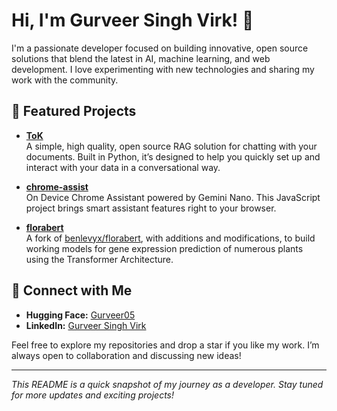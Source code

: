 # Hi, I'm Gurveer Singh Virk! 👋

I'm a passionate developer focused on building innovative, open source solutions that blend the latest in AI, machine learning, and web development. I love experimenting with new technologies and sharing my work with the community.

## 🚀 Featured Projects

- **[ToK](https://github.com/gurveervirk/ToK)**  
  A simple, high quality, open source RAG solution for chatting with your documents. Built in Python, it’s designed to help you quickly set up and interact with your data in a conversational way.

- **[chrome-assist](https://github.com/gurveervirk/chrome-assist)**  
  On Device Chrome Assistant powered by Gemini Nano. This JavaScript project brings smart assistant features right to your browser.

- **[florabert](https://github.com/gurveervirk/florabert)**  
  A fork of [benlevyx/florabert](https://github.com/benlevyx/florabert), with additions and modifications, to build working models for gene expression prediction of numerous plants using the Transformer Architecture.

## 🤝 Connect with Me

- **Hugging Face:** [Gurveer05](https://huggingface.co/Gurveer05)
- **LinkedIn:** [Gurveer Singh Virk](https://www.linkedin.com/in/gurveer-singh-virk-a1a12b28b)

Feel free to explore my repositories and drop a star if you like my work. I’m always open to collaboration and discussing new ideas!

---

*This README is a quick snapshot of my journey as a developer. Stay tuned for more updates and exciting projects!*
